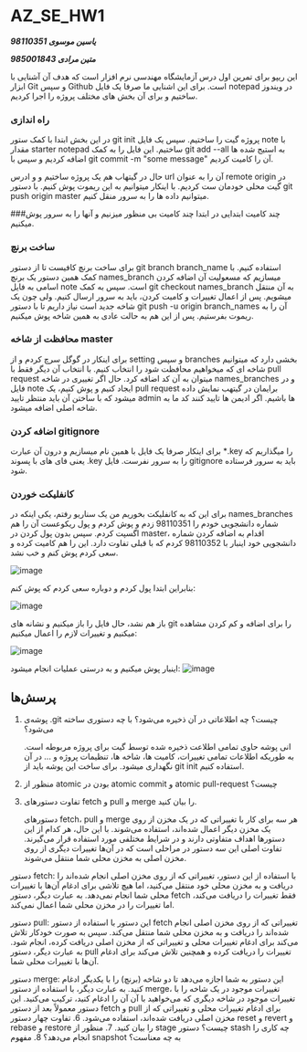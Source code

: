 # AZ_SE_HW1
***یاسین موسوی 98110351***

***متین مرادی 985001843***

این ریپو برای تمرین اول درس آزمایشگاه مهندسی نرم افزار است که هدف آن آشنایی با ابزار Git و سپس Github است. برای این اشنایی ما صرفا یک فایل notepad در ویندوز ساختیم و برای آن بخش های مختلف پروژه را اجرا کردیم.

### راه اندازی
 در این بخش ابتدا با کمک ستور  git init  پروژه گیت را ساختیم. سپس یک فایل note  با مقدار  starter notepad  ساختیم. این فایل را به کمک  git add --all  به استیج شده ها اضافه کردیم و سپس با  git commit -m "some message" آن را کامیت کردیم.

حال در گیتهاب هم یک پروژه ساختیم و و ادرس  url آن را به عنوان remote origin  در گیت محلی خودمان ست کردیم. با اینکار میتوانیم به این ریموت پوش کنیم. با دستور  git push origin master میتوانیم داده ها را به سرور منقل کنیم.

###چند کامیت ابتدایی
در ابتدا چند کامیت بی منظور میزنیم و آنها را به سرور پوش میکنیم. 
### ساخت برنچ
برای ساخت برنچ کافیست تا از دستور  git branch branch_name استفاده کنیم. با کمک همین دستور یک برنچ  names_branch میسازیم که مسعولیت آن اضافه کردن اسامی به فایل note است. سپس به کمک  git checkout names_branch به آن منتقل میشویم.
پس از اعمال تغییرات و کامیت کردن، باید به سرور ارسال کنیم. ولی چون یک شاخه جدید است نیاز داریم تا با دستور  git push -u origin branch_names آن را به ریموت بفرستیم. پس از این هم به حالت عادی به همین شاخه پوش میکنیم.

### محافظت از شاخه master

برای اینکار در گوگل سرچ کردم و از setting  و سپس  branches بخشی دارد که میتوانیم شاخه ای که میخواهیم محافظت شود را انتخاب کنیم. با انتخاب آن دیگر فقط با  pull request میتوان به آن کد اضافه کرد. حال اگر تغییری در شاخه names_branches و در فایل  note  ایجاد کنیم و پوش کنیم، یک pull request برایمان در گیتهب نمایش داده میشود که با ساختن آن باید منتظر تایید  admin ها باشیم. اگر ادیمن ها تایید کنند کد ما به شاخه اصلی اضافه میشود.

### اضافه کردن gitignore
برای اینکار صرفا یک فایل با همین نام میسازیم و درون آن عبارت *.key را میگذاریم که یعنی فای های با پسوند .key را به سرور نفرست. فایل gitignore باید به سرور فرستاده شود.

### کانفلیکت خوردن 
برای این که به کانفلیکت بخوریم من یک سناریو رفتم، یکی اینکه در names_branches شماره دانشجویی خودم را 98110351 زدم و پوش کردم و پول ریکوعست آن را هم اگسپت کردم. سپس بدون پول کردن در  master، اقدام به اضافه کردن شماره دانشجویی خود اینبار با  98110352 کردم که با قبلی تفاوت دارد. این را هم کامیت کرده و سعی کردم پوش کنم و خب نشد. 

![image](https://github.com/yasin459/AZ_SE_HW1/assets/60640286/d1a402a4-7cb4-4ed4-9a5f-84deffca75a5)

بنابراین ابتدا پول کردم و دوباره سعی کردم که پوش کنم:

![image](https://github.com/yasin459/AZ_SE_HW1/assets/60640286/a23a5b06-08c8-453b-ba37-3ad61e65ac64)

باز هم نشد، حال فایل را باز میکنیم و نشانه های git  را برای اضافه و کم کردن مشاهده میکنیم و تغییرات لازم را اعمال میکنیم:

![image](https://github.com/yasin459/AZ_SE_HW1/assets/60640286/994b5b6a-3093-49c1-b8d9-32fc91991010)

اینبار پوش میکنیم و به درستی عملیات انجام میشود:
![image](https://github.com/yasin459/AZ_SE_HW1/assets/60640286/1d99d9d1-27f2-4f86-85e6-dad7d906fcfa)


## پرسش‌ها

1. پوشه‌ی .git چیست؟ چه اطلاعاتی در آن ذخیره می‌شود؟ با چه دستوری ساخته می‌شود؟
   
    انی پوشه حاوی تمامی اطلاعت ذخیره شده توسط گیت برای پروژه مربوطه است. به طوریکه اطلاعات تمامی تغییرات، کامیت ها، شاخه ها، تنظیمات پروژه و ... در آن نگهداری میشود. برای ساخت این پوشه باید از  git init  استفاده کنیم.
3. منظور از atomic بودن در atomic commit و atomic pull-request چیست؟
4. تفاوت دستورهای fetch و pull و merge را بیان کنید.
   
   دستورهای fetch، pull و merge هر سه برای کار با تغییراتی که در یک مخزن از روی یک مخزن دیگر اعمال شده‌اند، استفاده می‌شوند. با این حال، هر کدام از این دستورها اهداف متفاوتی دارند و در شرایط مختلفی مورد استفاده قرار می‌گیرند. تفاوت اصلی این سه دستور در مراحلی است که در آن‌ها تغییرات دیگری از روی مخزن اصلی به مخزن محلی شما منتقل می‌شوند.

دستور fetch: با استفاده از این دستور، تغییراتی که از روی مخزن اصلی انجام شده‌اند را دریافت و به مخزن محلی خود منتقل می‌کنید، اما هیچ تلاشی برای ادغام آن‌ها با تغییرات محلی شما انجام نمی‌دهد. به عبارت دیگر، دستور fetch فقط تغییرات را دریافت می‌کند، اما تغییرات را در مخزن محلی شما اعمال نمی‌کند.

دستور pull: این دستور با استفاده از دستور fetch تغییراتی که از روی مخزن اصلی انجام شده‌اند را دریافت و به مخزن محلی شما منتقل می‌کند. سپس به صورت خودکار تلاش می‌کند برای ادغام تغییرات محلی و تغییراتی که از مخزن اصلی دریافت کرده، انجام شود. به عبارت دیگر، دستور pull تغییرات را دریافت کرده و همچنین تلاش می‌کند برای ادغام آن‌ها با تغییرات محلی شما.

دستور merge: این دستور به شما اجازه می‌دهد تا دو شاخه (برنچ) را با یکدیگر ادغام کنید. به عبارت دیگر، با استفاده از دستور merge، تغییرات موجود در یک شاخه را با تغییرات موجود در شاخه دیگری که می‌خواهید با آن آن را ادغام کنید، ترکیب می‌کنید. این دستور معمولاً بعد از دستور fetch و pull برای ادغام تغییرات محلی و تغییراتی که از مخزن اصلی دریافت شده‌اند، استفاده می‌شود.
6. تفاوت چهار دستور reset و revert و rebase و restore را بیان کنید.
7. منظور از stage چیست؟ دستور stash چه کاری را انجام می‌دهد؟
8. مفهوم snapshot به چه معناست؟








